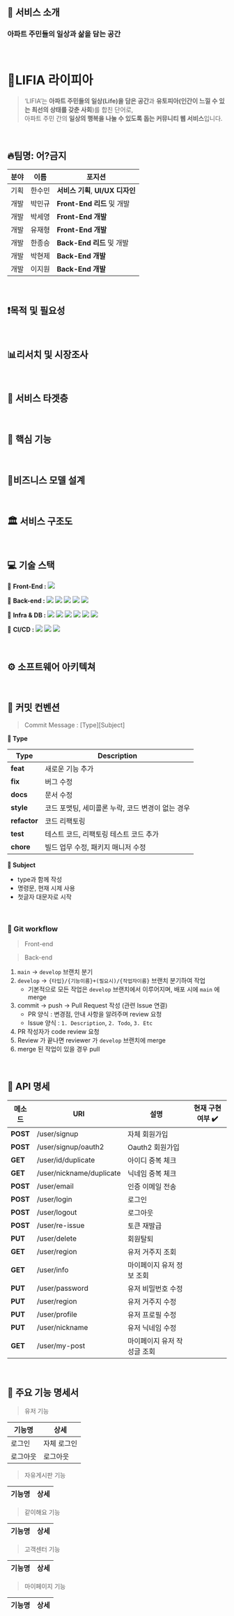 ## **🎉 서비스 소개**

### 아파트 주민들의 일상과 삶을 담는 공간
<br />

# 💒LIFIA 라이피아

> ‘LIFIA’는 **아파트 주민들의 일상(Life)을 담은 공간**과 **유토피아(인간이 느낄 수 있는 최선의 상태를 갖춘 사회**)를 합친 단어로, <br />
아파트 주민 간의 **일상의 행복을 나눌 수 있도록 돕는 커뮤니티 웹 서비스**입니다.


<br />



## 🔥팀명: 어?금지

| 분야 | 이름 | 포지션 |
| --- | --- | --- |
| 기획 | 한수민 | **서비스 기획**, **UI/UX 디자인** |
| 개발 | 박민규 | **Front-End 리드** 및 개발 |
| 개발 | 박세영 | **Front-End 개발** |
| 개발 | 유재형 | **Front-End 개발** |
| 개발 | 한종승 | **Back-End 리드** 및 개발 |
| 개발 | 박현제 | **Back-End 개발** |
| 개발 | 이지원 | **Back-End 개발** |


<br />


## ❗목적 및 필요성


<br />


## 📊리서치 및 시장조사


<br />


## **🎯 서비스 타겟층**


<br />


## **📌 핵심 기능**


<br />


## **💸비즈니스 모델 설계**


<br />


## 🏛 서비스 구조도


<br />


## 💻 기술 스택

📱 **Front-End :** 
<img src="https://img.shields.io/badge/React-61DAFB?style=flat-square&logo=React&logoColor=black"/> 

📀 **Back-end :** 
<img src="https://img.shields.io/badge/SpringBoot-6DB33F?style=flat-square&logo=SpringBoot&logoColor=white"> 
<img src="https://img.shields.io/badge/SpringDataJpa-6DB33F?style=flat-square&logo=SpringDataJpat&logoColor=white"> 
<img src="https://img.shields.io/badge/Gradle-02303A?style=flat-square&logo=Gradle&logoColor=white">
<img src="https://img.shields.io/badge/Swagger-85EA2D?style=flat-square&logo=Swagger&logoColor=white">
<img src="https://img.shields.io/badge/JWT-black?style=flat-square&logo=JSON%20web%20tokens">
 
💾 **Infra & DB :**
<img src="https://img.shields.io/badge/MySQL-4479A1?style=flat-square&logo=MySQL&logoColor=white">
<img src="https://img.shields.io/badge/AmazonEC2-FF9900?style=flat-square&logo=AmazonEC2&logoColor=white">
<img src="https://img.shields.io/badge/AmazonRDS-527FFF?style=flat-square&logo=AmazonRDS&logoColor=white">
<img src="https://img.shields.io/badge/AmazonS3-569A31?style=flat-square&logo=AmazonS3&logoColor=white">
<img src="https://img.shields.io/badge/AmazonElastic-005571?style=flat-square&logo=elastic&logoColor=white">
<img src="https://img.shields.io/badge/Redis-DC382D?style=flat-square&logo=Redis&logoColor=white">

🚀 **CI/CD :**
<img src="https://img.shields.io/badge/GithubActions-2088FF?style=flat-square&logo=GithubActions&logoColor=white">
<img src="https://img.shields.io/badge/Docker-2496ED?style=flat-square&logo=Docker&logoColor=white">
<img src="https://img.shields.io/badge/NGINX-009639?style=flat-square&logo=NGINX&logoColor=white">


<br />

## ⚙ 소프트웨어 아키텍쳐



<br />


## 📑 커밋 컨벤션
  
> Commit Message : [Type][Subject]
  
**📌 Type**
  
|Type|Description|
|--|--|
|**feat**|새로운 기능 추가|
|**fix**|버그 수정|
|**docs**|문서 수정|
|**style**|코드 포맷팅, 세미콜론 누락, 코드 변경이 없는 경우|
|**refactor**|코드 리팩토링|
|**test**|테스트 코드, 리팩토링 테스트 코드 추가|
|**chore**|빌드 업무 수정, 패키지 매니저 수정|

**📌 Subject**
- type과 함께 작성
- 명령문, 현재 시제 사용
- 첫글자 대문자로 시작


<br />

  
### 🌿 Git workflow
  
> Front-end
  
> Back-end

1. `main` → `develop` 브랜치 분기
2. `develop` → `{타입}/{기능이름}+(필요시)/{작업자이름}` 브랜치 분기하여 작업
    - 기본적으로 모든 작업은 `develop` 브랜치에서 이루어지며, 배포 시에 `main` 에 merge
3. commit → push → Pull Request 작성 (관련 Issue  연결)
    - PR 양식 : 변경점, 안내 사항을 알려주며 review 요청
    - Issue 양식 : `1. Description`, `2. Todo`, `3. Etc`
4. PR 작성자가 code review 요청
5. Review 가 끝나면 reviewer 가 `develop` 브랜치에 merge
6. merge 된 작업이 있을 경우 pull

 
 <br />


## 📃 API 명세
  
| 메소드 | URI | 설명 | 현재 구현 여부 ✔️ |
| --- | --- | --- | --- |
| **POST** | /user/signup | 자체 회원가입 |    |
| **POST** | /user/signup/oauth2 | Oauth2 회원가입 |    |
| **GET** | /user/id/duplicate | 아이디 중복 체크 |    |
| **GET** | /user/nickname/duplicate | 닉네임 중복 체크 |    |
| **POST** | /user/email | 인증 이메일 전송 |    |
| **POST** | /user/login | 로그인 |    |
| **POST** | /user/logout | 로그아웃 |    |
| **POST** | /user/re-issue | 토큰 재발급 |    |
| **PUT** | /user/delete | 회원탈퇴 |    |
| **GET** | /user/region | 유저 거주지 조회 |    |
| **GET** | /user/info | 마이페이지 유저 정보 조회 |    |
| **PUT** | /user/password | 유저 비밀번호 수정 |    |
| **PUT** | /user/region | 유저 거주지 수정 |    |
| **PUT** | /user/profile | 유저 프로필 수정 |    |
| **PUT** | /user/nickname | 유저 닉네임 수정 |    |
| **GET** | /user/my-post | 마이페이지 유저 작성글 조회 |    |


  <br/>

  
## 🔑 주요 기능 명세서
  
> 유저 기능
 
 | 기능명 | 상세 |
 | -- | -- |
 | 로그인 | 자체 로그인 |
 | 로그아웃 | 로그아웃 |



> 자유게시판 기능

 | 기능명 | 상세 |
 | -- | -- |



> 같이해요 기능

 | 기능명 | 상세 |
 | -- | -- |



> 고객센터 기능

 | 기능명 | 상세 |
 | -- | -- |



> 마이페이지 기능

 | 기능명 | 상세 |
 | -- | -- |

